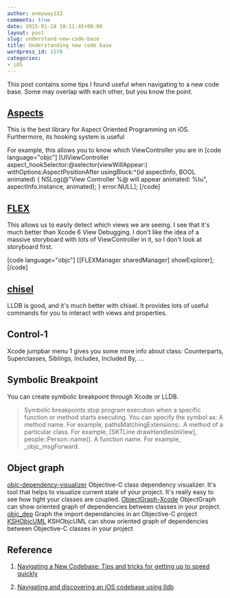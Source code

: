 ```yaml
---
author: onmyway133
comments: true
date: 2015-01-18 10:11:45+00:00
layout: post
slug: understand-new-code-base
title: Understanding new code base
wordpress_id: 1578
categories:
- iOS
---
```


This post contains some tips I found useful when navigating to a new code base. Some may overlap with each other, but you know the point.



## [Aspects](https://github.com/steipete/Aspects)



This is the best library for Aspect Oriented Programming on iOS. Furthermore, its hooking system is useful

For example, this allows you to know which ViewController you are in
[code language="objc"]
[UIViewController aspect_hookSelector:@selector(viewWillAppear:) withOptions:AspectPositionAfter usingBlock:^(id<AspectInfo> aspectInfo, BOOL animated) {
    NSLog(@"View Controller %@ will appear animated: %tu", aspectInfo.instance, animated);
} error:NULL];
[/code]



## [FLEX](https://github.com/Flipboard/FLEX)



This allows us to easily detect which views we are seeing. I see that it's much better than Xcode 6 View Debugging. I don't like the idea of a massive storyboard with lots of ViewController in it, so I don't look at storyboard first.

[code language="objc"]
[[FLEXManager sharedManager] showExplorer];
[/code]



## [chisel](https://github.com/facebook/chisel)



LLDB is good, and it's much better with chisel. It provides lots of useful commands for you to interact with views and properties.



## Control-1



Xcode jumpbar menu 1 gives you some more info about class: Counterparts, Superclasses, Siblings, Includes, Included By, ...



## Symbolic Breakpoint



You can create symbolic breakpoint through Xcode or LLDB.



<blockquote>
  Symbolic breakpoints stop program execution when a specific function or method starts executing.
  You can specify the symbol as:
  A method name. For example, pathsMatchingExtensions:.
  A method of a particular class. For example, [SKTLine drawHandlesInView], people::Person::name().
  A function name. For example, _objc_msgForward.
</blockquote>





## Object graph



[objc-dependency-visualizer](https://github.com/PaulTaykalo/objc-dependency-visualizer) Objective-C class dependency visualizer. It's tool that helps to visualize current state of your project. It's really easy to see how tight your classes are coupled.
[ObjectGraph-Xcode](https://github.com/vampirewalk/ObjectGraph-Xcode) ObjectGraph can show oriented graph of dependencies between classes in your project.
[objc_dep](https://github.com/nst/objc_dep) Graph the import dependancies in an Objective-C project
[KSHObjcUML](https://github.com/kimsungwhee/KSHObjcUML) KSHObjcUML can show oriented graph of dependencies between Objective-C classes in your project



## Reference







  1. [Navigating a New Codebase: Tips and tricks for getting up to speed quickly](http://www.raywenderlich.com/79600/navigating-a-new-codebase)


  2. [Navigating and discovering an iOS codebase using lldb](https://medium.com/ios-os-x-development/navigating-and-discovering-a-code-base-using-lldb-bca7c10115cf)


